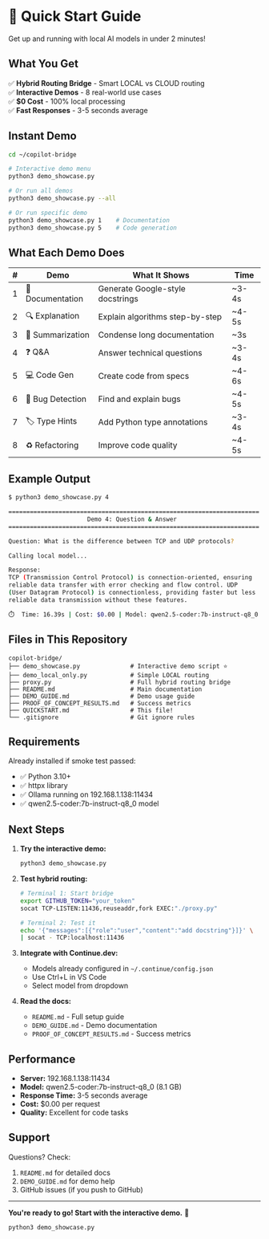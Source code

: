 # 🚀 Quick Start Guide

Get up and running with local AI models in under 2 minutes!

## What You Get

✅ **Hybrid Routing Bridge** - Smart LOCAL vs CLOUD routing  
✅ **Interactive Demos** - 8 real-world use cases  
✅ **$0 Cost** - 100% local processing  
✅ **Fast Responses** - 3-5 seconds average  

## Instant Demo

```bash
cd ~/copilot-bridge

# Interactive demo menu
python3 demo_showcase.py

# Or run all demos
python3 demo_showcase.py --all

# Or run specific demo
python3 demo_showcase.py 1    # Documentation
python3 demo_showcase.py 5    # Code generation
```

## What Each Demo Does

| # | Demo | What It Shows | Time |
|---|------|---------------|------|
| 1 | 📝 Documentation | Generate Google-style docstrings | ~3-4s |
| 2 | 🔍 Explanation | Explain algorithms step-by-step | ~4-5s |
| 3 | 📄 Summarization | Condense long documentation | ~3s |
| 4 | ❓ Q&A | Answer technical questions | ~3-4s |
| 5 | 💻 Code Gen | Create code from specs | ~4-6s |
| 6 | 🐛 Bug Detection | Find and explain bugs | ~4-5s |
| 7 | 🏷️ Type Hints | Add Python type annotations | ~3-4s |
| 8 | ♻️ Refactoring | Improve code quality | ~4-5s |

## Example Output

```bash
$ python3 demo_showcase.py 4

======================================================================
                      Demo 4: Question & Answer                       
======================================================================

Question: What is the difference between TCP and UDP protocols?

Calling local model...

Response:
TCP (Transmission Control Protocol) is connection-oriented, ensuring 
reliable data transfer with error checking and flow control. UDP 
(User Datagram Protocol) is connectionless, providing faster but less 
reliable data transmission without these features.

⏱️  Time: 16.39s | Cost: $0.00 | Model: qwen2.5-coder:7b-instruct-q8_0
```

## Files in This Repository

```
copilot-bridge/
├── demo_showcase.py              # Interactive demo script ⭐
├── demo_local_only.py            # Simple LOCAL routing
├── proxy.py                      # Full hybrid routing bridge
├── README.md                     # Main documentation
├── DEMO_GUIDE.md                 # Demo usage guide
├── PROOF_OF_CONCEPT_RESULTS.md   # Success metrics
├── QUICKSTART.md                 # This file!
└── .gitignore                    # Git ignore rules
```

## Requirements

Already installed if smoke test passed:
- ✅ Python 3.10+
- ✅ httpx library
- ✅ Ollama running on 192.168.1.138:11434
- ✅ qwen2.5-coder:7b-instruct-q8_0 model

## Next Steps

1. **Try the interactive demo:**
   ```bash
   python3 demo_showcase.py
   ```

2. **Test hybrid routing:**
   ```bash
   # Terminal 1: Start bridge
   export GITHUB_TOKEN="your_token"
   socat TCP-LISTEN:11436,reuseaddr,fork EXEC:"./proxy.py"
   
   # Terminal 2: Test it
   echo '{"messages":[{"role":"user","content":"add docstring"}]}' \
   | socat - TCP:localhost:11436
   ```

3. **Integrate with Continue.dev:**
   - Models already configured in `~/.continue/config.json`
   - Use Ctrl+L in VS Code
   - Select model from dropdown

4. **Read the docs:**
   - `README.md` - Full setup guide
   - `DEMO_GUIDE.md` - Demo documentation
   - `PROOF_OF_CONCEPT_RESULTS.md` - Success metrics

## Performance

- **Server:** 192.168.1.138:11434
- **Model:** qwen2.5-coder:7b-instruct-q8_0 (8.1 GB)
- **Response Time:** 3-5 seconds average
- **Cost:** $0.00 per request
- **Quality:** Excellent for code tasks

## Support

Questions? Check:
1. `README.md` for detailed docs
2. `DEMO_GUIDE.md` for demo help
3. GitHub issues (if you push to GitHub)

---

**You're ready to go! Start with the interactive demo.** 🎯

```bash
python3 demo_showcase.py
```
